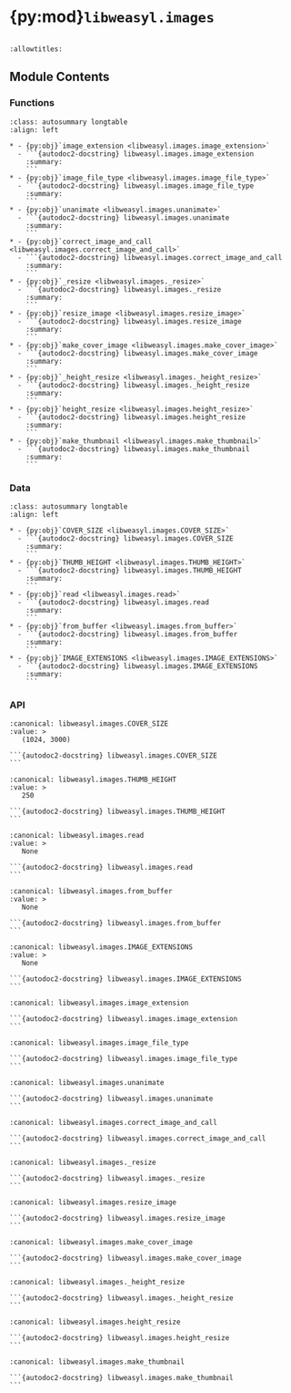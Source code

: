 # {py:mod}`libweasyl.images`

```{py:module} libweasyl.images
```

```{autodoc2-docstring} libweasyl.images
:allowtitles:
```

## Module Contents

### Functions

````{list-table}
:class: autosummary longtable
:align: left

* - {py:obj}`image_extension <libweasyl.images.image_extension>`
  - ```{autodoc2-docstring} libweasyl.images.image_extension
    :summary:
    ```
* - {py:obj}`image_file_type <libweasyl.images.image_file_type>`
  - ```{autodoc2-docstring} libweasyl.images.image_file_type
    :summary:
    ```
* - {py:obj}`unanimate <libweasyl.images.unanimate>`
  - ```{autodoc2-docstring} libweasyl.images.unanimate
    :summary:
    ```
* - {py:obj}`correct_image_and_call <libweasyl.images.correct_image_and_call>`
  - ```{autodoc2-docstring} libweasyl.images.correct_image_and_call
    :summary:
    ```
* - {py:obj}`_resize <libweasyl.images._resize>`
  - ```{autodoc2-docstring} libweasyl.images._resize
    :summary:
    ```
* - {py:obj}`resize_image <libweasyl.images.resize_image>`
  - ```{autodoc2-docstring} libweasyl.images.resize_image
    :summary:
    ```
* - {py:obj}`make_cover_image <libweasyl.images.make_cover_image>`
  - ```{autodoc2-docstring} libweasyl.images.make_cover_image
    :summary:
    ```
* - {py:obj}`_height_resize <libweasyl.images._height_resize>`
  - ```{autodoc2-docstring} libweasyl.images._height_resize
    :summary:
    ```
* - {py:obj}`height_resize <libweasyl.images.height_resize>`
  - ```{autodoc2-docstring} libweasyl.images.height_resize
    :summary:
    ```
* - {py:obj}`make_thumbnail <libweasyl.images.make_thumbnail>`
  - ```{autodoc2-docstring} libweasyl.images.make_thumbnail
    :summary:
    ```
````

### Data

````{list-table}
:class: autosummary longtable
:align: left

* - {py:obj}`COVER_SIZE <libweasyl.images.COVER_SIZE>`
  - ```{autodoc2-docstring} libweasyl.images.COVER_SIZE
    :summary:
    ```
* - {py:obj}`THUMB_HEIGHT <libweasyl.images.THUMB_HEIGHT>`
  - ```{autodoc2-docstring} libweasyl.images.THUMB_HEIGHT
    :summary:
    ```
* - {py:obj}`read <libweasyl.images.read>`
  - ```{autodoc2-docstring} libweasyl.images.read
    :summary:
    ```
* - {py:obj}`from_buffer <libweasyl.images.from_buffer>`
  - ```{autodoc2-docstring} libweasyl.images.from_buffer
    :summary:
    ```
* - {py:obj}`IMAGE_EXTENSIONS <libweasyl.images.IMAGE_EXTENSIONS>`
  - ```{autodoc2-docstring} libweasyl.images.IMAGE_EXTENSIONS
    :summary:
    ```
````

### API

````{py:data} COVER_SIZE
:canonical: libweasyl.images.COVER_SIZE
:value: >
   (1024, 3000)

```{autodoc2-docstring} libweasyl.images.COVER_SIZE
```

````

````{py:data} THUMB_HEIGHT
:canonical: libweasyl.images.THUMB_HEIGHT
:value: >
   250

```{autodoc2-docstring} libweasyl.images.THUMB_HEIGHT
```

````

````{py:data} read
:canonical: libweasyl.images.read
:value: >
   None

```{autodoc2-docstring} libweasyl.images.read
```

````

````{py:data} from_buffer
:canonical: libweasyl.images.from_buffer
:value: >
   None

```{autodoc2-docstring} libweasyl.images.from_buffer
```

````

````{py:data} IMAGE_EXTENSIONS
:canonical: libweasyl.images.IMAGE_EXTENSIONS
:value: >
   None

```{autodoc2-docstring} libweasyl.images.IMAGE_EXTENSIONS
```

````

````{py:function} image_extension(im)
:canonical: libweasyl.images.image_extension

```{autodoc2-docstring} libweasyl.images.image_extension
```
````

````{py:function} image_file_type(im)
:canonical: libweasyl.images.image_file_type

```{autodoc2-docstring} libweasyl.images.image_file_type
```
````

````{py:function} unanimate(im)
:canonical: libweasyl.images.unanimate

```{autodoc2-docstring} libweasyl.images.unanimate
```
````

````{py:function} correct_image_and_call(f, im, *a, **kw)
:canonical: libweasyl.images.correct_image_and_call

```{autodoc2-docstring} libweasyl.images.correct_image_and_call
```
````

````{py:function} _resize(im, width, height)
:canonical: libweasyl.images._resize

```{autodoc2-docstring} libweasyl.images._resize
```
````

````{py:function} resize_image(im, width, height)
:canonical: libweasyl.images.resize_image

```{autodoc2-docstring} libweasyl.images.resize_image
```
````

````{py:function} make_cover_image(im)
:canonical: libweasyl.images.make_cover_image

```{autodoc2-docstring} libweasyl.images.make_cover_image
```
````

````{py:function} _height_resize(im, height, bounds=None)
:canonical: libweasyl.images._height_resize

```{autodoc2-docstring} libweasyl.images._height_resize
```
````

````{py:function} height_resize(im, height, bounds=None)
:canonical: libweasyl.images.height_resize

```{autodoc2-docstring} libweasyl.images.height_resize
```
````

````{py:function} make_thumbnail(im, bounds=None)
:canonical: libweasyl.images.make_thumbnail

```{autodoc2-docstring} libweasyl.images.make_thumbnail
```
````
